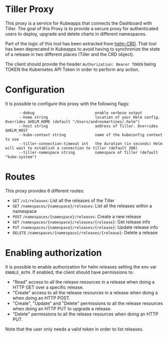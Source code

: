 # Tiller Proxy

This proxy is a service for Kubeapps that connects the Dashboard with Tiller. The goal of this Proxy is to provide a secure proxy for authenticated users to deploy, upgrade and delete charts in different namespaces.

Part of the logic of this tool has been extracted from [helm-CRD](https://github.com/bitnami-labs/helm-crd). That tool has been deprecated in Kubeapps to avoid having to synchronize the state of a release in two different places (Tiller and the CRD object).

The client should provide the header `Authorization: Bearer TOKEN` being TOKEN the Kubernetes API Token in order to perform any action.

# Configuration

It is possible to configure this proxy with the following flags:

```
      --debug                           enable verbose output
      --home string                     location of your Helm config. Overrides $HELM_HOME (default "/Users/andresmartinez/.helm")
      --host string                     address of Tiller. Overrides $HELM_HOST
      --kube-context string             name of the kubeconfig context to use
      --tiller-connection-timeout int   the duration (in seconds) Helm will wait to establish a connection to tiller (default 300)
      --tiller-namespace string         namespace of Tiller (default "kube-system")
```

# Routes

This proxy provides 6 different routes:

 - `GET` `/v1/releases`: List all the releases of the Tiller
 - `GET` `/namespaces/{namespace}/releases`: List all the releases within a namespace
 - `POST` `/namespaces/{namespace}/releases`: Create a new release
 - `GET` `/namespaces/{namespace}/releases/{release}`: Get release info
 - `PUT` `/namespaces/{namespace}/releases/{release}`: Update release info
 - `DELETE` `/namespaces/{namespace}/releases/{release}`: Delete a release

# Enabling authorization

It is possible to enable authorization for helm releases setting the env var `ENABLE_AUTH`. If enabled, the client should have permissions to:

 - "Read" access to all the release resources in a release when doing a HTTP GET over a specific release.
 - "Create" access to all the release resources in a release when doing a when doing an HTTP POST.
 - "Create", "Update" and "Delete" permissions to all the release resources when doing an HTTP PUT to upgrade a release.
 - "Delete" permissions to all the release resources when doing an HTTP PUT.

Note that the user only needs a valid token in order to list releases.
